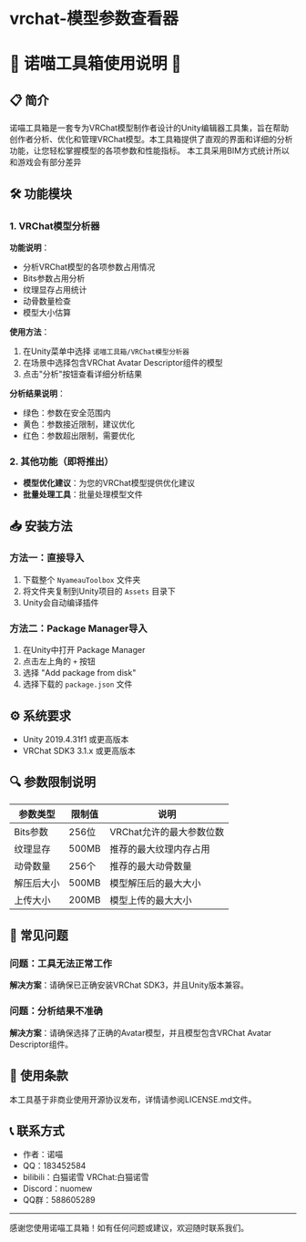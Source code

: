 # vrchat-模型参数查看器
# 🌸 诺喵工具箱使用说明 🌸

## 📋 简介

诺喵工具箱是一套专为VRChat模型制作者设计的Unity编辑器工具集，旨在帮助创作者分析、优化和管理VRChat模型。本工具箱提供了直观的界面和详细的分析功能，让您轻松掌握模型的各项参数和性能指标。
本工具采用BIM方式统计所以和游戏会有部分差异

## 🛠️ 功能模块

### 1. VRChat模型分析器

**功能说明**：
- 分析VRChat模型的各项参数占用情况
- Bits参数占用分析
- 纹理显存占用统计
- 动骨数量检查
- 模型大小估算

**使用方法**：
1. 在Unity菜单中选择 `诺喵工具箱/VRChat模型分析器`
2. 在场景中选择包含VRChat Avatar Descriptor组件的模型
3. 点击"分析"按钮查看详细分析结果

**分析结果说明**：
- 绿色：参数在安全范围内
- 黄色：参数接近限制，建议优化
- 红色：参数超出限制，需要优化

### 2. 其他功能（即将推出）

- **模型优化建议**：为您的VRChat模型提供优化建议
- **批量处理工具**：批量处理模型文件

## 📥 安装方法

### 方法一：直接导入

1. 下载整个 `NyameauToolbox` 文件夹
2. 将文件夹复制到Unity项目的 `Assets` 目录下
3. Unity会自动编译插件

### 方法二：Package Manager导入

1. 在Unity中打开 Package Manager
2. 点击左上角的 `+` 按钮
3. 选择 "Add package from disk"
4. 选择下载的 `package.json` 文件

## ⚙️ 系统要求

- Unity 2019.4.31f1 或更高版本
- VRChat SDK3 3.1.x 或更高版本

## 🔍 参数限制说明

| 参数类型 | 限制值 | 说明 |
|---------|-------|------|
| Bits参数 | 256位 | VRChat允许的最大参数位数 |
| 纹理显存 | 500MB | 推荐的最大纹理内存占用 |
| 动骨数量 | 256个 | 推荐的最大动骨数量 |
| 解压后大小 | 500MB | 模型解压后的最大大小 |
| 上传大小 | 200MB | 模型上传的最大大小 |

## 🔧 常见问题

### 问题：工具无法正常工作
**解决方案**：请确保已正确安装VRChat SDK3，并且Unity版本兼容。

### 问题：分析结果不准确
**解决方案**：请确保选择了正确的Avatar模型，并且模型包含VRChat Avatar Descriptor组件。

## 📝 使用条款

本工具基于非商业使用开源协议发布，详情请参阅LICENSE.md文件。

## 📞 联系方式

- 作者：诺喵
- QQ：183452584
- bilibili：白猫诺雪 VRChat:白猫诺雪
- Discord：nuomew
- QQ群：588605289

---

感谢您使用诺喵工具箱！如有任何问题或建议，欢迎随时联系我们。
